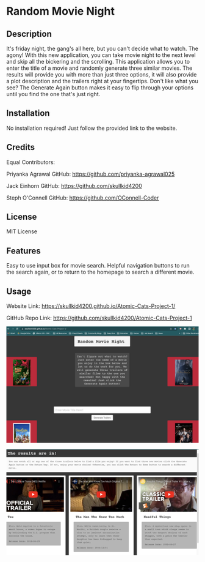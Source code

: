 # Random Movie Night

## Description

It's friday night, the gang's all here, but you can't decide what to watch. The agony! With this new application, you can take movie night to the next level and skip all the bickering and the scrolling. This application allows you to enter the title of a movie and randomly generate three similar movies. The results will provide you with more than just three options, it will also provide a plot description and the trailers right at your fingertips. Don't like what you see? The Generate Again button makes it easy to flip through your options until you find the one that's just right.

## Installation

No installation required! Just follow the provided link to the website.

## Credits

Equal Contributors:

Priyanka Agrawal GitHub: https://github.com/priyanka-agrawal025

Jack Einhorn GitHub: https://github.com/skullkid4200

Steph O'Connell GitHub: https://github.com/OConnell-Coder

## License

MIT License

## Features

Easy to use input box for movie search.
Helpful navigation buttons to run the search again, or to return to the homepage to search a different movie.

## Usage

Website Link: https://skullkid4200.github.io/Atomic-Cats-Project-1/

GitHub Repo Link: https://github.com/skullkid4200/Atomic-Cats-Project-1

![Homepage](./images/homepage-screenshot.png)

![Results Page](./images/results-pg-screenshot.png)

